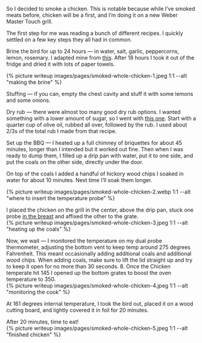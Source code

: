 So I decided to smoke a chicken. This is notable because while I’ve smoked meats before, chicken will be a first, and  I’m doing it on a new Weber Master Touch grill.

The first step for me was reading a bunch of different recipes. I quickly settled on a few key steps they all had in common.

Brine the bird for up to 24 hours — in water, salt, garlic, peppercorns, lemon, rosemary. I adapted mine from [this](https://www.theblackpeppercorn.com/how-to-brine-chicken/). After 18 hours I took it out of the fridge and dried it with lots of paper towels.

{% picture writeup images/pages/smoked-whole-chicken-1.jpeg 1:1 --alt "making the brine" %}

Stuffing — if you can, empty the chest cavity and stuff it with some lemons and some onions.

Dry rub — there were almost too many good dry rub options. I wanted something with a lower amount of sugar, so I went with [this one](https://blackberrybabe.com/2020/03/19/perfect-smoked-chicken-rub/). Start with a quarter cup of olive oil, rubbed all over, followed by the rub. I used about 2/3s of the total rub I made from that recipe.

Set up the BBQ — I heated up a full chimney of briquettes for about 45 minutes, longer than I intended but it worked out fine. Then when I was ready to dump them, I filled up a drip pan with water, put it to one side, and put the coals on the other side, directly under the door.  

On top of the coals I added a handful of hickory wood chips I soaked in water  for about 10 minutes. Next time I’ll soak them longer.

{% picture writeup images/pages/smoked-whole-chicken-2.webp 1:1 --alt "where to insert the temperature probe" %}

I placed the chicken on the grill in the center, above the drip pan, stuck one probe [in the breast](https://www.weber.com/NZ/en/grill-skills/mastering-poultry/chicken/how-to-probe-a-whole-chicken/weber-1720834.html) and affixed the other to the grate.
<br>
{% picture writeup images/pages/smoked-whole-chicken-3.jpeg 1:1 --alt "heating up the coals" %}

Now, we wait — I monitored the temperature on my dual probe thermometer, adjusting the bottom vent to keep temp around 275 degrees Fahrenheit. This meant occasionally adding additional coals and additional wood chips. When adding coals, make sure to lift the lid straight up and try to keep it open for no more than 30 seconds.
8. Once the Chicken temperate hit 145 I opened up the bottom grates to boost the oven temperature to 350.
<br>
{% picture writeup images/pages/smoked-whole-chicken-4.jpeg 1:1 --alt "monitoring the cook" %}

At 161 degrees internal temperature, I took the bird out, placed it on a wood cutting board, and lightly covered it in foil for 20 minutes.

After 20 minutes, time to eat!
<br>
{% picture writeup images/pages/smoked-whole-chicken-5.jpeg 1:1 --alt "finished chicken" %}

